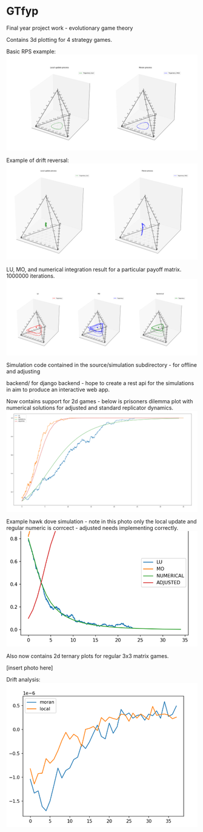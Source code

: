 # GTfyp
Final year project work - evolutionary game theory 


Contains 3d plotting for 4 strategy games.

Basic RPS example: 
![alt text](source/simulation/images/rps.png)



Example of drift reversal:
![alt text](source/simulation/images/moran-drift.png)


LU, MO, and numerical integration result for a particular payoff matrix. 1000000 iterations.
![alt text](source/simulation/images/image.png)



Simulation code contained in the source/simulation subdirectory - for offline and adjusting

backend/ for django backend - hope to create a rest api for the simulations in aim to produce an interactive web app.

Now contains support for 2d games - below is prisoners dilemma plot with numerical solutions for adjusted and standard replicator dynamics.
![alt text](source/simulation/images/pd-dynamics.png)


Example hawk dove simulation - note in this photo only the local update and regular numeric is corrcect - adjusted needs implementing correctly.
![alt text](source/simulation/images/hawkdove.png)


Also now contains 2d ternary plots for regular 3x3 matrix games.

[insert photo here]




Drift analysis:
![alt text](source/simulation/images/drift.png)